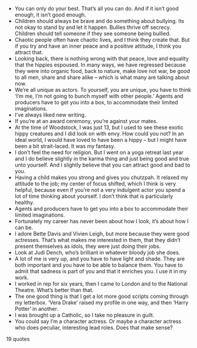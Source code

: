  - You can only do your best. That’s all you can do. And if it isn’t good enough, it isn’t good enough.
 - Children should always be brave and do something about bullying. Its not okay to stand by and let it happen. Bullies thrive off secrecy. Children should tell someone if they see someone being bullied.
 - Chaotic people often have chaotic lives, and I think they create that. But if you try and have an inner peace and a positive attitude, I think you attract that.
 - Looking back, there is nothing wrong with that peace, love and equality that the hippies espoused. In many ways, we have regressed because they were into organic food, back to nature, make love not war, be good to all men, share and share alike – which is what many are talking about now.
 - We’re all unique as actors. To yourself, you are unique, you have to think ‘I’m me, I’m not going to bunch myself with other people.’ Agents and producers have to get you into a box, to accommodate their limited imaginations.
 - I’ve always liked new writing.
 - If you’re at an award ceremony, you’re against your mates.
 - At the time of Woodstock, I was just 13, but I used to see these exotic hippy creatures and I did look on with envy. How could you not? In an ideal world, I would have loved to have been a hippy – but I might have been a bit strait-laced. It was my fantasy.
 - I don’t feel the need for religion. But I went on a yoga retreat last year and I do believe slightly in the karma thing and just being good and true unto yourself. And I slightly believe that you can attract good and bad to you.
 - Having a child makes you strong and gives you chutzpah. It relaxed my attitude to the job; my center of focus shifted, which I think is very helpful, because even if you’re not a very indulgent actor you spend a lot of time thinking about yourself. I don’t think that is particularly healthy.
 - Agents and producers have to get you into a box to accommodate their limited imaginations.
 - Fortunately my career has never been about how I look, it’s about how I can be.
 - I adore Bette Davis and Vivien Leigh, but more because they were good actresses. That’s what makes me interested in them, that they didn’t present themselves as idols, they were just doing their jobs.
 - Look at Judi Dench, who’s brilliant in whatever bloody job she does.
 - A lot of me is very up, and you have to have light and shade. They are both important and you have to be able to balance them. You have to admit that sadness is part of you and that it enriches you. I use it in my work.
 - I worked in rep for six years, then I came to London and to the National Theatre. What’s better than that.
 - The one good thing is that I get a lot more good scripts coming through my letterbox. ‘Vera Drake’ raised my profile in one way, and then ‘Harry Potter’ in another.
 - I was brought up a Catholic, so I take no pleasure in guilt.
 - You could say I’m a character actress. Or maybe a character actress who does peculiar, interesting lead roles. Does that make sense?

19 quotes